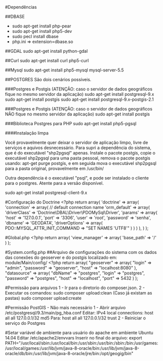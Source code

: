 #Dependências

##DBASE
* sudo apt-get install php-pear
* sudo apt-get install php5-dev
* sudo pecl install dbase
* php.ini => extension=dbase.so

##GDAL
sudo apt-get install python-gdal

##Curl
sudo apt-get install curl php5-curl

##Mysql
sudo apt-get install php5-mysql mysql-server-5.5

##POSTGRES
São dois cenários possíveis.

###Postgres e Postgis (ATENÇÃO: caso o servidor de dados geográficos fique no mesmo servidor da aplicação)
sudo apt-get install postgresql-9.x
sudo apt-get install postgis
sudo apt-get install postgresql-9.x-postgis-2.1

###Postgres e Postgis (ATENÇÃO: caso o servidor de dados geográficos NÃO fique no mesmo servidor da aplicação)
sudo apt-get install postgis

###Biblioteca Postgres para PHP
sudo apt-get install php5-pgsql

####Instalação limpa

Você provavelmente quer deixar o servidor de aplicação limpo, livre de serviços e aquivos desnecessário.
Para supri a dependência do sistema, que é do executável "shp2pgsql" apenas. Instale o pacote postgis, copie o executável
shp2pgsql para uma pasta pessoal, remova o pacote postgis usando: apt-get purge postgis, e em seguida mova o executável shp2pgsql
para a pasta original, provavelmente em /usr/bin/

Outra dependência é o executável "psql", e pode ser instalado o cliente para o postgres. Atente para a versão disponível.

sudo apt-get install postgresql-client-9.x

#Configuração do Doctrine
	<?php
	return array(
		'doctrine' => array(
				'connection' => array(
						// default connection name
						'orm_default' => array(
								'driverClass' => 'Doctrine\DBAL\Driver\PDOMySql\Driver',
								'params' => array(
										'host'     => '127.0.0.1',
										'port'     => '3306',
										'user'     => 'root',
										'password' => 'senha',
										'dbname'   => 'GEODATA',
										'driverOptions' => array(
												PDO::MYSQL_ATTR_INIT_COMMAND => "SET NAMES 'UTF8'"
										)
								)
						)
				),
		)
	);

#Global.php
	<?php
	return array(
		'view_manager' => array(
				'base_path' => '/'
		)
	);
	
#System.config.php
##Arquivo de configurações do sistema com os dados das conexões do geoserver e do postgis localizado em: module/Main/config/
	<?php
	return array(
		"geoserver" => array(
			"login" => "admin",
			"password" => "geoserver",
			"host" => "localhost:8080"
		),
		"datasource" => array(
			"dbName" => "postgres",
			"login" => "postgres",
			"password" => "postgres",
			"host" => "localhost",
			"port" => 5432
		)
	);
	
#Permissão para arquivos
1 - Ir para o diretorio do composer.json. 
2 - Executar os comandos: 
	sudo composer upload:clean (Caso já existam as pastas)
	sudo composer upload:create

#Permissão PostGIS - Não mais necessário
1 - Abrir arquivo /etc/postgresql/9.3/main/pg_hba.conf
	Editar:
		IPv4 local connections:
		host    all             all             127.0.0.1/32            md5
	Para:
		host    all             all             127.0.0.1/32            trust
2 - Reiniciar o serviço do Postgres

#Setar variável de ambiente para usuário do apache em ambiente Ubuntu 14.04
Editar /etc/apache2/envvars
Inserir no final do arquivo: export PATH="/usr/local/sbin:/usr/local/bin:/usr/sbin:/usr/bin:/sbin:/bin:/usr/games:/usr/local/games:/usr/lib/jvm/java-8-oracle/bin:/usr/lib/jvm/java-8-oracle/db/bin:/usr/lib/jvm/java-8-oracle/jre/bin:/opt/geogig/bin"

